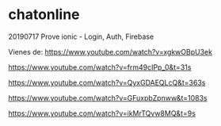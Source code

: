 # chatonline
20190717 Prove ionic - Login, Auth, Firebase

Vienes de:
https://www.youtube.com/watch?v=xgkwOBpU3ek

https://www.youtube.com/watch?v=frm49cIPp_0&t=31s

https://www.youtube.com/watch?v=QyxGDAEQLcQ&t=363s

https://www.youtube.com/watch?v=GFuxpbZpnww&t=1083s

https://www.youtube.com/watch?v=ikMrTQvw8MQ&t=9s




